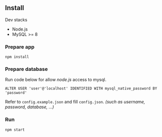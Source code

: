 ## Install

Dev stacks

- Node.js
- MySQL >= 8

### Prepare app

```
npm install
```

### Prepare database

Run code below for allow *node.js* access to mysql.

```
ALTER USER 'user'@'localhost' IDENTIFIED WITH mysql_native_password BY 'password'
```

Refer to `config.example.json` and fill `config.json`. *(such as username, password, database, ...)*

### Run

```
npm start
```
